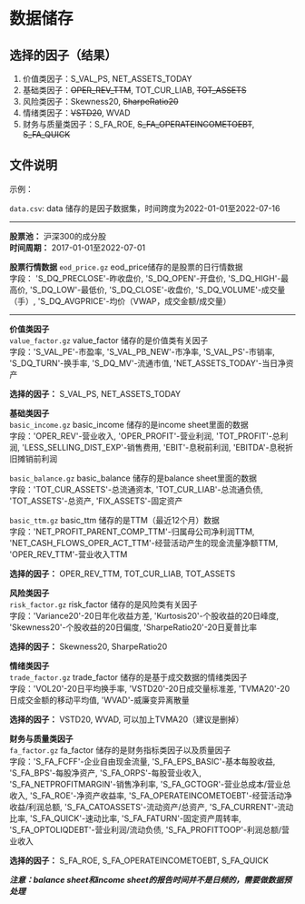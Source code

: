 # 数据储存

## 选择的因子（结果）
1. 价值类因子：S_VAL_PS, NET_ASSETS_TODAY
2. 基础类因子：~~OPER_REV_TTM~~, TOT_CUR_LIAB, ~~TOT_ASSETS~~
3. 风险类因子：Skewness20, ~~SharpeRatio20~~
4. 情绪类因子：~~VSTD20~~, WVAD
5. 财务与质量类因子：S_FA_ROE, ~~S_FA_OPERATEINCOMETOEBT~~, ~~S_FA_QUICK~~

## 文件说明

示例：

`data.csv`: data 储存的是因子数据集，时间跨度为2022-01-01至2022-07-16

------------------------

**股票池：** 沪深300的成分股        
**时间周期：** 2017-01-01至2022-07-01             

[//]: # (在下方输入数据集的名称及文件描述)

**股票行情数据**
`eod_price.gz` eod_price储存的是股票的日行情数据           
字段： 'S_DQ_PRECLOSE'-昨收盘价, 'S_DQ_OPEN'-开盘价, 'S_DQ_HIGH'-最高价, 'S_DQ_LOW'-最低价, 'S_DQ_CLOSE'-收盘价, 'S_DQ_VOLUME'-成交量（手）, 'S_DQ_AVGPRICE'-均价（VWAP，成交金额/成交量）

------------------------

**价值类因子**            
`value_factor.gz` value_factor 储存的是价值类有关因子          
字段：'S_VAL_PE'-市盈率, 'S_VAL_PB_NEW'-市净率, 'S_VAL_PS'-市销率, 'S_DQ_TURN'-换手率, 'S_DQ_MV'-流通市值, 'NET_ASSETS_TODAY'-当日净资产

**选择的因子：** S_VAL_PS, NET_ASSETS_TODAY

**基础类因子**         
`basic_income.gz` basic_income 储存的是income sheet里面的数据       
字段：'OPER_REV'-营业收入, 'OPER_PROFIT'-营业利润, 'TOT_PROFIT'-总利润, 'LESS_SELLING_DIST_EXP'-销售费用, 'EBIT'-息税前利润, 'EBITDA'-息税折旧摊销前利润 

`basic_balance.gz` basic_balance 储存的是balance sheet里面的数据        
字段：'TOT_CUR_ASSETS'-总流通资本, 'TOT_CUR_LIAB'-总流通负债, 'TOT_ASSETS'-总资产, 'FIX_ASSETS'-固定资产          
 
`basic_ttm.gz` basic_ttm 储存的是TTM（最近12个月）数据              
字段：'NET_PROFIT_PARENT_COMP_TTM'-归属母公司净利润TTM, 'NET_CASH_FLOWS_OPER_ACT_TTM'-经营活动产生的现金流量净额TTM, 'OPER_REV_TTM'-营业收入TTM

**选择的因子：** OPER_REV_TTM, TOT_CUR_LIAB, TOT_ASSETS

**风险类因子**           
`risk_factor.gz` risk_factor 储存的是风险类有关因子               
字段：'Variance20'-20日年化收益方差, 'Kurtosis20'-个股收益的20日峰度, 'Skewness20'-个股收益的20日偏度, 'SharpeRatio20'-20日夏普比率

**选择的因子：** Skewness20, SharpeRatio20

**情绪类因子**          
`trade_factor.gz` trade_factor 储存的是基于成交数据的情绪类因子           
字段：'VOL20'-20日平均换手率, 'VSTD20'-20日成交量标准差, 'TVMA20'-20日成交金额的移动平均值, 'WVAD'-威廉变异离散量

**选择的因子：** VSTD20, WVAD, 可以加上TVMA20（建议是删掉）

**财务与质量类因子**             
`fa_factor.gz` fa_factor 储存的是财务指标类因子以及质量因子             
字段：'S_FA_FCFF'-企业自由现金流量, 'S_FA_EPS_BASIC'-基本每股收益, 'S_FA_BPS'-每股净资产, 'S_FA_ORPS'-每股营业收入, 'S_FA_NETPROFITMARGIN'-销售净利率, 'S_FA_GCTOGR'-营业总成本/营业总收入, 'S_FA_ROE'-净资产收益率, 'S_FA_OPERATEINCOMETOEBT'-经营活动净收益/利润总额, 'S_FA_CATOASSETS'-流动资产/总资产, 'S_FA_CURRENT'-流动比率, 'S_FA_QUICK'-速动比率, 'S_FA_FATURN'-固定资产周转率, 'S_FA_OPTOLIQDEBT'-营业利润/流动负债, 'S_FA_PROFITTOOP'-利润总额/营业收入

**选择的因子：** S_FA_ROE, S_FA_OPERATEINCOMETOEBT, S_FA_QUICK

***注意：balance sheet和income sheet的报告时间并不是日频的，需要做数据预处理***
